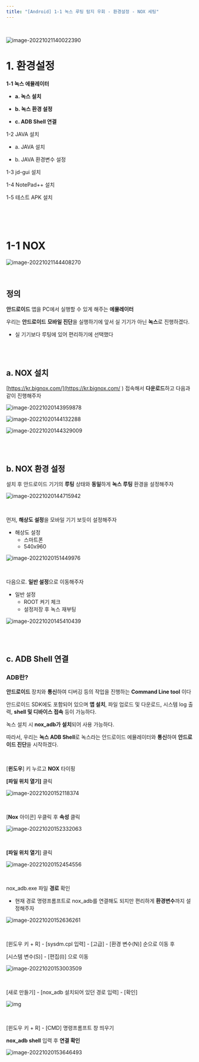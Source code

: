 ```yaml
---
title: "[Android] 1-1 녹스 루팅 탐지 우회 - 환경설정 - NOX 세팅"
---
```


<br>

![image-20221021140022390](https://raw.githubusercontent.com/EONION-TH3DB/image_repo/main/img2/image-20221021140022390.png)

# **1. 환경설정**

**1-1 녹스 에뮬레이터**

- **a. 녹스 설치**

- **b. 녹스 환경 설정**

- **c.  ADB Shell 연결**

1-2 JAVA 설치

- a. JAVA 설치

- b. JAVA 환경변수 설정

1-3 jd-gui 설치

1-4 NotePad++ 설치

1-5 테스트 APK 설치

<BR>

<BR>

<BR>

# **1-1 NOX**

![image-20221021144408270](https://raw.githubusercontent.com/EONION-TH3DB/image_repo/main/img2/image-20221021144408270.png)

<br>

## 정의

**안드로이드** 앱을 PC에서 실행할 수 있게 해주는 **에뮬레이터**

우리는 **안드로이드** **모바일 진단**을 실행하기에 앞서 실 기기가 아닌 **녹스**로 진행하겠다.

- 실 기기보다 루팅에 있어 편리하기에 선택했다

<BR>

<BR>

## **a. NOX 설치**

[https://kr.bignox.com/](https://kr.bignox.com/ ) 접속해서 **다운로드**하고 다음과 같이 진행해주자

![image-20221020143959878](https://raw.githubusercontent.com/EONION-TH3DB/image_repo/main/img2/image-20221020143959878.png)

![image-20221020144132288](https://raw.githubusercontent.com/EONION-TH3DB/image_repo/main/img2/image-20221020144132288.png)

![image-20221020144329009](https://raw.githubusercontent.com/EONION-TH3DB/image_repo/main/img2/image-20221020144329009.png)

<br>

<BR>

## **b. NOX 환경 설정**

설치 후 안드로이드 기기의 **루팅** 상태와 **동일**하게 **녹스 루팅** 환경을 설정해주자

![image-20221020144715942](https://raw.githubusercontent.com/EONION-TH3DB/image_repo/main/img2/image-20221020144715942.png)

<BR>

먼저, **해상도 설정**을 모바일 기기 보듯이 설정해주자

- 해상도 설정
  - 스마트폰
  - 540x960

![image-20221020151449976](https://raw.githubusercontent.com/EONION-TH3DB/image_repo/main/img2/image-20221020151449976.png)

<BR>

다음으로. **일반 설정**으로 이동해주자

- 일반 설정
  - ROOT 켜기 체크
  - 설정저장 후 녹스 재부팅

![image-20221020145410439](https://raw.githubusercontent.com/EONION-TH3DB/image_repo/main/img2/image-20221020145410439.png)

<BR>

<BR>

## c. ADB Shell 연결

### ADB란?

**안드로이드** 장치와 **통신**하여 디버깅 등의 작업을 진행하는 **Command Line tool** 이다

안드로이드 SDK에도 포함되어 있으며 **앱 설치**, 파일 업로드 및 다운로드, 시스템 log 출력, **shell 및 디바이스 접속** 등이 가능하다.

녹스 설치 시 **nox_adb가 설치**되어 사용 가능하다.

따라서, 우리는 **녹스 ADB Shell**로 녹스라는 안드로이드 에뮬레이터와 **통신**하여 **안드로이드 진단**을 시작하겠다.

<BR>

[**윈도우**] 키 누르고 **NOX** 타이핑

**[파일 위치 열기]** 클릭

![image-20221020152118374](https://raw.githubusercontent.com/EONION-TH3DB/image_repo/main/img2/image-20221020152118374.png)

<BR>

[**Nox** 아이콘] 우클릭 후 **속성** 클릭

![image-20221020152332063](https://raw.githubusercontent.com/EONION-TH3DB/image_repo/main/img2/image-20221020152332063.png)

<br>

**[파일 위치 열기**] 클릭

![image-20221020152454556](https://raw.githubusercontent.com/EONION-TH3DB/image_repo/main/img2/image-20221020152454556.png)

<br>

nox_adb.exe 파일 **경로** 확인

- 현재 경로 명령프롬프트로 nox_adb를 연결해도 되지만 편리하게 **환경변수**까지 설정해주자

![image-20221020152636261](https://raw.githubusercontent.com/EONION-TH3DB/image_repo/main/img2/image-20221020152636261.png)

<br>

[윈도우 키 + R] - [sysdm.cpl 입력] - [고급] - [환경 변수(N)] 순으로 이동 후

[시스템 변수(S)] - [편집(I)] 으로 이동

![image-20221020153003509](https://raw.githubusercontent.com/EONION-TH3DB/image_repo/main/img2/image-20221020153003509.png)

<br>

[새로 만들기] - [nox_adb 설치되어 있던 경로 입력] - [확인]

![img](https://raw.githubusercontent.com/EONION-TH3DB/image_repo/main/img2/SNAGHTMLdbfc96e.PNG)

<br>

[윈도우 키 + R] - [CMD] 명령프롬프트 창 띄우기

**nox_adb shell** 입력 후 **연결 확인**

![image-20221020153646493](https://raw.githubusercontent.com/EONION-TH3DB/image_repo/main/img2/image-20221020153646493.png)
